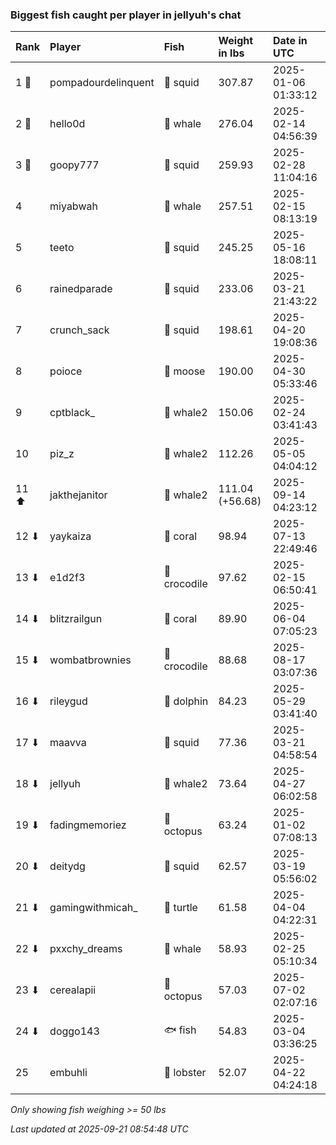 ### Biggest fish caught per player in jellyuh's chat

| Rank  | Player              | Fish         | Weight in lbs   | Date in UTC         |
|:------|:--------------------|:-------------|:----------------|:--------------------|
| 1 🥇  | pompadourdelinquent | 🦑 squid     | 307.87          | 2025-01-06 01:33:12 |
| 2 🥈  | hello0d             | 🐳 whale     | 276.04          | 2025-02-14 04:56:39 |
| 3 🥉  | goopy777            | 🦑 squid     | 259.93          | 2025-02-28 11:04:16 |
| 4     | miyabwah            | 🐳 whale     | 257.51          | 2025-02-15 08:13:19 |
| 5     | teeto               | 🦑 squid     | 245.25          | 2025-05-16 18:08:11 |
| 6     | rainedparade        | 🦑 squid     | 233.06          | 2025-03-21 21:43:22 |
| 7     | crunch_sack         | 🦑 squid     | 198.61          | 2025-04-20 19:08:36 |
| 8     | poioce              | 🫎 moose     | 190.00          | 2025-04-30 05:33:46 |
| 9     | cptblack_           | 🐋 whale2    | 150.06          | 2025-02-24 03:41:43 |
| 10    | piz_z               | 🐋 whale2    | 112.26          | 2025-05-05 04:04:12 |
| 11 ⬆  | jakthejanitor       | 🐋 whale2    | 111.04 (+56.68) | 2025-09-14 04:23:12 |
| 12 ⬇  | yaykaiza            | 🪸 coral     | 98.94           | 2025-07-13 22:49:46 |
| 13 ⬇  | e1d2f3              | 🐊 crocodile | 97.62           | 2025-02-15 06:50:41 |
| 14 ⬇  | blitzrailgun        | 🪸 coral     | 89.90           | 2025-06-04 07:05:23 |
| 15 ⬇  | wombatbrownies      | 🐊 crocodile | 88.68           | 2025-08-17 03:07:36 |
| 16 ⬇  | rileygud            | 🐬 dolphin   | 84.23           | 2025-05-29 03:41:40 |
| 17 ⬇  | maavva              | 🦑 squid     | 77.36           | 2025-03-21 04:58:54 |
| 18 ⬇  | jellyuh             | 🐋 whale2    | 73.64           | 2025-04-27 06:02:58 |
| 19 ⬇  | fadingmemoriez      | 🐙 octopus   | 63.24           | 2025-01-02 07:08:13 |
| 20 ⬇  | deitydg             | 🦑 squid     | 62.57           | 2025-03-19 05:56:02 |
| 21 ⬇  | gamingwithmicah_    | 🐢 turtle    | 61.58           | 2025-04-04 04:22:31 |
| 22 ⬇  | pxxchy_dreams       | 🐳 whale     | 58.93           | 2025-02-25 05:10:34 |
| 23 ⬇  | cerealapii          | 🐙 octopus   | 57.03           | 2025-07-02 02:07:16 |
| 24 ⬇  | doggo143            | 🐟 fish      | 54.83           | 2025-03-04 03:36:25 |
| 25    | embuhli             | 🦞 lobster   | 52.07           | 2025-04-22 04:24:18 |

_Only showing fish weighing >= 50 lbs_

_Last updated at 2025-09-21 08:54:48 UTC_